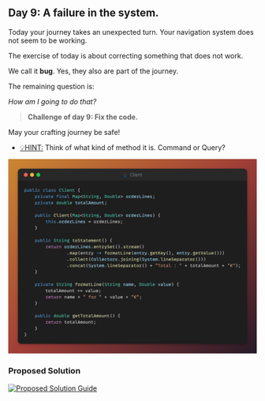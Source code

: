 ## Day 9: A failure in the system.

Today your journey takes an unexpected turn.
Your navigation system does not seem to be working.

The exercise of today is about correcting something that does not work.

We call it **bug**. Yes, they also are part of the journey.

The remaining question is: 

_How am I going to do that?_

>**Challenge of day 9: Fix the code.**

May your crafting journey be safe!

- <u>💡HINT:</u> Think of what kind of method it is. Command or Query?

![snippet of the day](snippet.png)

### Proposed Solution
[![Proposed Solution Guide](../../../img/proposed-solution.png)](../../../solution/day09/docs/step-by-step.md)